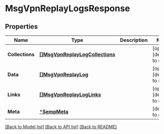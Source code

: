 # MsgVpnReplayLogsResponse

## Properties
Name | Type | Description | Notes
------------ | ------------- | ------------- | -------------
**Collections** | [**[]MsgVpnReplayLogCollections**](MsgVpnReplayLogCollections.md) |  | [optional] [default to null]
**Data** | [**[]MsgVpnReplayLog**](MsgVpnReplayLog.md) |  | [optional] [default to null]
**Links** | [**[]MsgVpnReplayLogLinks**](MsgVpnReplayLogLinks.md) |  | [optional] [default to null]
**Meta** | [***SempMeta**](SempMeta.md) |  | [default to null]

[[Back to Model list]](../README.md#documentation-for-models) [[Back to API list]](../README.md#documentation-for-api-endpoints) [[Back to README]](../README.md)

